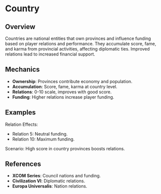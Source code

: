 # Country

## Overview
Countries are national entities that own provinces and influence funding based on player relations and performance. They accumulate score, fame, and karma from provincial activities, affecting diplomatic ties. Improved relations lead to increased financial support.

## Mechanics
- **Ownership**: Provinces contribute economy and population.
- **Accumulation**: Score, fame, karma at country level.
- **Relations**: 0-10 scale, improves with good score.
- **Funding**: Higher relations increase player funding.

## Examples

Relation Effects:
- Relation 5: Neutral funding.
- Relation 10: Maximum funding.

Scenario: High score in country provinces boosts relations.

## References
- **XCOM Series**: Council nations and funding.
- **Civilization VI**: Diplomatic relations.
- **Europa Universalis**: Nation relations.